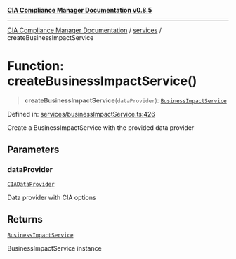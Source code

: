 [**CIA Compliance Manager Documentation v0.8.5**](../../README.md)

***

[CIA Compliance Manager Documentation](../../modules.md) / [services](../README.md) / createBusinessImpactService

# Function: createBusinessImpactService()

> **createBusinessImpactService**(`dataProvider`): [`BusinessImpactService`](../classes/BusinessImpactService.md)

Defined in: [services/businessImpactService.ts:426](https://github.com/Hack23/cia-compliance-manager/blob/4f2006283e1cd56feb8daea1f810b2bc8c1b1d1b/src/services/businessImpactService.ts#L426)

Create a BusinessImpactService with the provided data provider

## Parameters

### dataProvider

[`CIADataProvider`](../../types/interfaces/CIADataProvider.md)

Data provider with CIA options

## Returns

[`BusinessImpactService`](../classes/BusinessImpactService.md)

BusinessImpactService instance
